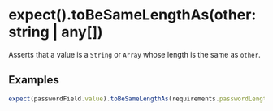 # expect().toBeSameLengthAs(other: string | any[])

Asserts that a value is a `String` or `Array` whose length is the same as `other`.

## Examples

```js
expect(passwordField.value).toBeSameLengthAs(requirements.passwordLength);
```
